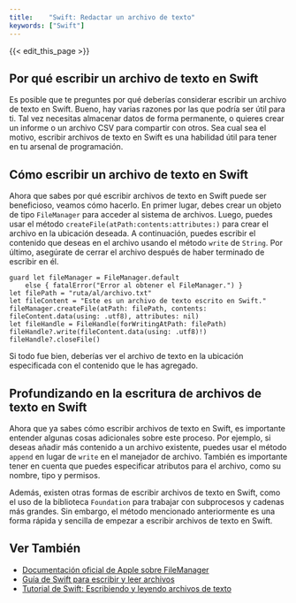 ```yaml
---
title:    "Swift: Redactar un archivo de texto"
keywords: ["Swift"]
---
```


{{< edit_this_page >}}

## Por qué escribir un archivo de texto en Swift

Es posible que te preguntes por qué deberías considerar escribir un archivo de texto en Swift. Bueno, hay varias razones por las que podría ser útil para ti. Tal vez necesitas almacenar datos de forma permanente, o quieres crear un informe o un archivo CSV para compartir con otros. Sea cual sea el motivo, escribir archivos de texto en Swift es una habilidad útil para tener en tu arsenal de programación.

## Cómo escribir un archivo de texto en Swift

Ahora que sabes por qué escribir archivos de texto en Swift puede ser beneficioso, veamos cómo hacerlo. En primer lugar, debes crear un objeto de tipo `FileManager` para acceder al sistema de archivos. Luego, puedes usar el método `createFile(atPath:contents:attributes:)` para crear el archivo en la ubicación deseada. A continuación, puedes escribir el contenido que deseas en el archivo usando el método `write` de `String`. Por último, asegúrate de cerrar el archivo después de haber terminado de escribir en él.

```
guard let fileManager = FileManager.default
    else { fatalError("Error al obtener el FileManager.") }
let filePath = "ruta/al/archivo.txt"
let fileContent = "Este es un archivo de texto escrito en Swift."
fileManager.createFile(atPath: filePath, contents: fileContent.data(using: .utf8), attributes: nil)
let fileHandle = FileHandle(forWritingAtPath: filePath)
fileHandle?.write(fileContent.data(using: .utf8)!)
fileHandle?.closeFile()
```

Si todo fue bien, deberías ver el archivo de texto en la ubicación especificada con el contenido que le has agregado.

## Profundizando en la escritura de archivos de texto en Swift

Ahora que ya sabes cómo escribir archivos de texto en Swift, es importante entender algunas cosas adicionales sobre este proceso. Por ejemplo, si deseas añadir más contenido a un archivo existente, puedes usar el método `append` en lugar de `write` en el manejador de archivo. También es importante tener en cuenta que puedes especificar atributos para el archivo, como su nombre, tipo y permisos.

Además, existen otras formas de escribir archivos de texto en Swift, como el uso de la biblioteca `Foundation` para trabajar con subprocesos y cadenas más grandes. Sin embargo, el método mencionado anteriormente es una forma rápida y sencilla de empezar a escribir archivos de texto en Swift.

## Ver También

- [Documentación oficial de Apple sobre FileManager](https://developer.apple.com/documentation/foundation/filemanager)
- [Guía de Swift para escribir y leer archivos](https://www.hackingwithswift.com/read/12/overview)
- [Tutorial de Swift: Escribiendo y leyendo archivos de texto](https://www.tutorialspoint.com/swift/swift_writing_files.htm)
